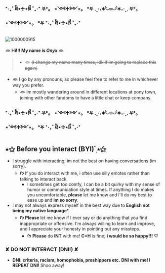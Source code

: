 ### ⁺‧₊˚ ཐི⋆♱⋆ཋྀ ˚₊‧⁺ ⛧°。 ⋆༺♱༻⋆。 °⛧ .˳·˖✶𓆩𓁺𓆪✶˖·˳. ⛧°。 ⋆༺♱༻⋆。 °⛧ ⁺‧₊˚ ཐི⋆♱⋆ཋྀ ˚₊‧⁺

![1000000915](https://github.com/ennuivoid/ennuivoid/assets/171761163/2fa2c7a9-55e1-4143-b2d5-3dfe94925ad6)

**𓁻 Hi!!! My name is _Onyx_ 𓁻**
> - **𓁻** ~~(I change my name many times, idk if im going to replace this again)~~
  - **𓁻** I go by any pronouns, so please feel free to refer to me in whichever way you prefer.
     - **𓁻** Im mostly wandering around in different locations at pony town, joining with other fandoms to have a little chat or keep company.

 ### ⁺‧₊˚ ཐི⋆♱⋆ཋྀ ˚₊‧⁺ ⛧°。 ⋆༺♱༻⋆。 °⛧ .˳·˖✶𓆩𓁺𓆪✶˖·˳. ⛧°。 ⋆༺♱༻⋆。 °⛧ ⁺‧₊˚ ཐི⋆♱⋆ཋྀ ˚₊‧⁺

## ⭑⚝ Before you interact (BYI) ๋࣭ ⭑⚝ 

- I struggle with interacting; im not the best on having conversations (im sorry).
  - **ᡣ𐭩** If you do interact with me, i often use silly emotes rather than talking to interact back.
    - I sometimes get too comfy, I can be a bit quirky with my sense of humor or communication style at times. If anything I do makes you uncomfortable, **please** let me know and I'll do my best to ease up and **im so sorry**.
- I may not always express myself in the best way due to **English not being my native language***.
  - **ᡣ𐭩** **Please** let me know if I ever say or do anything that you find inappropriate or offensive. I'm always willing to learn and improve, and I appreciate your honesty in pointing out any missteps.
    - **ᡣ𐭩** **Please** do **INT** with me! **C+H** is fine; **i would be so happy!!!** ♡

### ✘ DO NOT INTERACT (DNI!) ✘
- **DNI: criteria, racism, homophobia, proshippers etc.** **DNI with me! I REPEAT DNI!** Shoo away!
